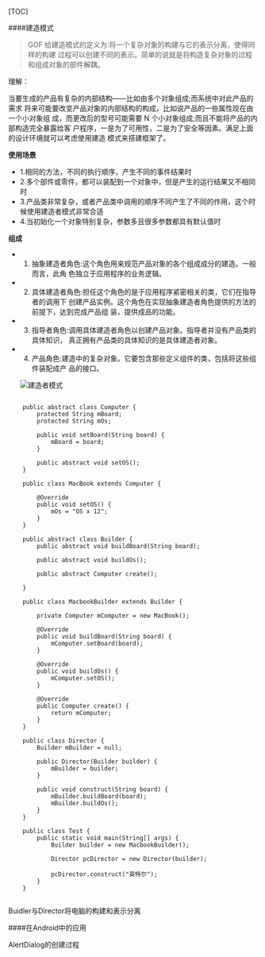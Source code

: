 [TOC]

####建造模式

>GOF 给建造模式的定义为:将一个复杂对象的构建与它的表示分离，使得同样的构建过程可以创建不同的表示。简单的说就是将构造复杂对象的过程和组成对象的部件解耦。

理解：

当要生成的产品有复杂的内部结构——比如由多个对象组成;而系统中对此产品的需求 将来可能要改变产品对象的内部结构的构成，比如说产品的一些属性现在由一个小对象组 成，而更改后的型号可能需要 N 个小对象组成;而且不能将产品的内部构造完全暴露给客 户程序，一是为了可用性，二是为了安全等因素。满足上面的设计环境就可以考虑使用建造 模式来搭建框架了。

**使用场景**

- 1.相同的方法，不同的执行顺序，产生不同的事件结果时
- 2.多个部件或零件，都可以装配到一个对象中，但是产生的运行结果又不相同时
- 3.产品类非常复杂，或者产品类中调用的顺序不同产生了不同的作用，这个时候使用建造者模式非常合适
- 4.当初始化一个对象特别复杂，参数多且很多参数都具有默认值时

**组成**

>
- 1) 抽象建造者角色:这个角色用来规范产品对象的各个组成成分的建造。一般而言，此角  色独立于应用程序的业务逻辑。- 2) 具体建造者角色:担任这个角色的是于应用程序紧密相关的类，它们在指导者的调用下创建产品实例。这个角色在实现抽象建造者角色提供的方法的前提下，达到完成产品组装，提供成品的功能。- 3) 指导者角色:调用具体建造者角色以创建产品对象。指导者并没有产品类的具体知识，  真正拥有产品类的具体知识的是具体建造者对象。- 4) 产品角色:建造中的复杂对象。它要包含那些定义组件的类，包括将这些组件装配成产  品的接口。
  
  ![建造者模式]()
  
```

    public abstract class Computer {
        protected String mBoard;
        protected String mOs;

        public void setBoard(String board) {
            mBoard = board;
        }

        public abstract void setOS();
    }
    
    public class MacBook extends Computer {

        @Override
        public void setOS() {
            mOs = "OS x 12";
        }
    }
    
    public abstract class Builder {
        public abstract void buildBoard(String board);
        
        public abstract void buildOs();
        
        public abstract Computer create();
        
    }
    
    public class MacbookBuilder extends Builder {

        private Computer mComputer = new MacBook();
        
        @Override
        public void buildBoard(String board) {
            mComputer.setBoard(board);
        }

        @Override
        public void buildOs() {
            mComputer.setOS();
        }

        @Override
        public Computer create() {
            return mComputer;
        }
    }
    
    public class Director {
        Builder mBuilder = null;
        
        public Director(Builder builder) {
            mBuilder = builder;
        }
        
        public void construct(String board) {
            mBuilder.buildBoard(board);
            mBuilder.buildOs();
        }
    }
    
    public class Test {
        public static void main(String[] args) {
            Builder builder = new MacbookBuilder();
            
            Director pcDirector = new Director(builder);

            pcDirector.construct("英特尔");
        }
    }


```

Buidler与Director将电脑的构建和表示分离


####在Android中的应用

AlertDialog的创建过程

